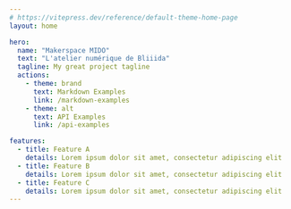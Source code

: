 ```yaml
---
# https://vitepress.dev/reference/default-theme-home-page
layout: home

hero:
  name: "Makerspace MIDO"
  text: "L'atelier numérique de Bliiida"
  tagline: My great project tagline
  actions:
    - theme: brand
      text: Markdown Examples
      link: /markdown-examples
    - theme: alt
      text: API Examples
      link: /api-examples

features:
  - title: Feature A
    details: Lorem ipsum dolor sit amet, consectetur adipiscing elit
  - title: Feature B
    details: Lorem ipsum dolor sit amet, consectetur adipiscing elit
  - title: Feature C
    details: Lorem ipsum dolor sit amet, consectetur adipiscing elit
---
```


